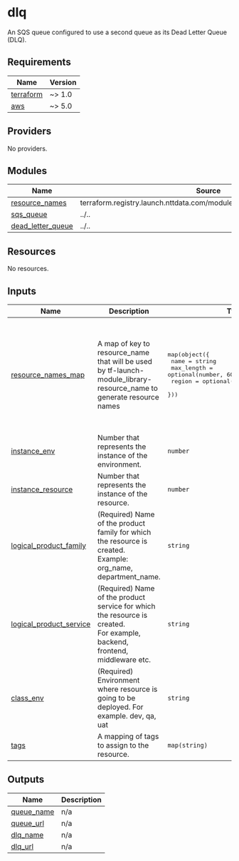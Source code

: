# dlq

An SQS queue configured to use a second queue as its Dead Letter Queue (DLQ).

<!-- BEGINNING OF PRE-COMMIT-TERRAFORM DOCS HOOK -->
## Requirements

| Name | Version |
|------|---------|
| <a name="requirement_terraform"></a> [terraform](#requirement\_terraform) | ~> 1.0 |
| <a name="requirement_aws"></a> [aws](#requirement\_aws) | ~> 5.0 |

## Providers

No providers.

## Modules

| Name | Source | Version |
|------|--------|---------|
| <a name="module_resource_names"></a> [resource\_names](#module\_resource\_names) | terraform.registry.launch.nttdata.com/module_library/resource_name/launch | ~> 2.0 |
| <a name="module_sqs_queue"></a> [sqs\_queue](#module\_sqs\_queue) | ../.. | n/a |
| <a name="module_dead_letter_queue"></a> [dead\_letter\_queue](#module\_dead\_letter\_queue) | ../.. | n/a |

## Resources

No resources.

## Inputs

| Name | Description | Type | Default | Required |
|------|-------------|------|---------|:--------:|
| <a name="input_resource_names_map"></a> [resource\_names\_map](#input\_resource\_names\_map) | A map of key to resource\_name that will be used by tf-launch-module\_library-resource\_name to generate resource names | <pre>map(object({<br/>    name       = string<br/>    max_length = optional(number, 60)<br/>    region     = optional(string, "us-east-2")<br/>  }))</pre> | <pre>{<br/>  "dlq": {<br/>    "max_length": 80,<br/>    "name": "dlq",<br/>    "region": "us-east-2"<br/>  },<br/>  "queue": {<br/>    "max_length": 80,<br/>    "name": "queue",<br/>    "region": "us-east-2"<br/>  }<br/>}</pre> | no |
| <a name="input_instance_env"></a> [instance\_env](#input\_instance\_env) | Number that represents the instance of the environment. | `number` | `0` | no |
| <a name="input_instance_resource"></a> [instance\_resource](#input\_instance\_resource) | Number that represents the instance of the resource. | `number` | `0` | no |
| <a name="input_logical_product_family"></a> [logical\_product\_family](#input\_logical\_product\_family) | (Required) Name of the product family for which the resource is created.<br/>    Example: org\_name, department\_name. | `string` | `"launch"` | no |
| <a name="input_logical_product_service"></a> [logical\_product\_service](#input\_logical\_product\_service) | (Required) Name of the product service for which the resource is created.<br/>    For example, backend, frontend, middleware etc. | `string` | `"eventbridge_schedule"` | no |
| <a name="input_class_env"></a> [class\_env](#input\_class\_env) | (Required) Environment where resource is going to be deployed. For example. dev, qa, uat | `string` | `"demo"` | no |
| <a name="input_tags"></a> [tags](#input\_tags) | A mapping of tags to assign to the resource. | `map(string)` | `{}` | no |

## Outputs

| Name | Description |
|------|-------------|
| <a name="output_queue_name"></a> [queue\_name](#output\_queue\_name) | n/a |
| <a name="output_queue_url"></a> [queue\_url](#output\_queue\_url) | n/a |
| <a name="output_dlq_name"></a> [dlq\_name](#output\_dlq\_name) | n/a |
| <a name="output_dlq_url"></a> [dlq\_url](#output\_dlq\_url) | n/a |
<!-- END OF PRE-COMMIT-TERRAFORM DOCS HOOK -->

